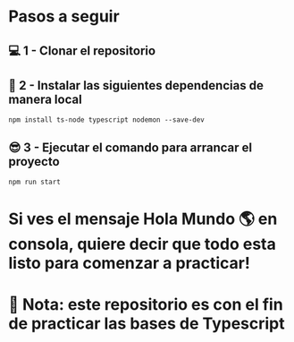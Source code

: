 # Pasos a seguir
## 💻 1 - Clonar el repositorio
## 👀 2 - Instalar las siguientes dependencias de manera local
``
  npm install ts-node typescript nodemon --save-dev
``
## 😎 3 - Ejecutar el comando para arrancar el proyecto
``
  npm run start
``
# Si ves el mensaje Hola Mundo 🌎 en consola, quiere decir que todo esta listo para comenzar a practicar!
# 📝 Nota: este repositorio es con el fin de practicar las bases de Typescript
